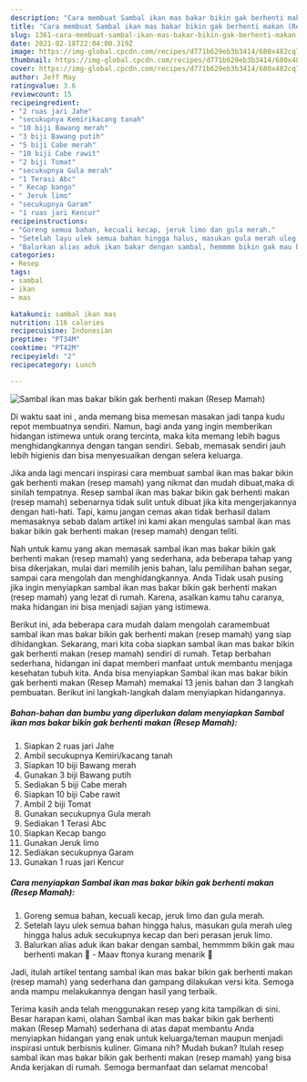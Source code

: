 ```yaml
---
description: "Cara membuat Sambal ikan mas bakar bikin gak berhenti makan (Resep Mamah) yang lezat dan Mudah Dibuat"
title: "Cara membuat Sambal ikan mas bakar bikin gak berhenti makan (Resep Mamah) yang lezat dan Mudah Dibuat"
slug: 1361-cara-membuat-sambal-ikan-mas-bakar-bikin-gak-berhenti-makan-resep-mamah-yang-lezat-dan-mudah-dibuat
date: 2021-02-18T22:04:00.319Z
image: https://img-global.cpcdn.com/recipes/d771b629eb3b3414/680x482cq70/sambal-ikan-mas-bakar-bikin-gak-berhenti-makan-resep-mamah-foto-resep-utama.jpg
thumbnail: https://img-global.cpcdn.com/recipes/d771b629eb3b3414/680x482cq70/sambal-ikan-mas-bakar-bikin-gak-berhenti-makan-resep-mamah-foto-resep-utama.jpg
cover: https://img-global.cpcdn.com/recipes/d771b629eb3b3414/680x482cq70/sambal-ikan-mas-bakar-bikin-gak-berhenti-makan-resep-mamah-foto-resep-utama.jpg
author: Jeff May
ratingvalue: 3.6
reviewcount: 15
recipeingredient:
- "2 ruas jari Jahe"
- "secukupnya Kemirikacang tanah"
- "10 biji Bawang merah"
- "3 biji Bawang putih"
- "5 biji Cabe merah"
- "10 biji Cabe rawit"
- "2 biji Tomat"
- "secukupnya Gula merah"
- "1 Terasi Abc"
- " Kecap bango"
- " Jeruk limo"
- "secukupnya Garam"
- "1 ruas jari Kencur"
recipeinstructions:
- "Goreng semua bahan, kecuali kecap, jeruk limo dan gula merah."
- "Setelah layu ulek semua bahan hingga halus, masukan gula merah uleg hingga halus aduk secukupnya kecap dan beri perasan jeruk limo."
- "Balurkan alias aduk ikan bakar dengan sambal, hemmmm bikin gak mau berhenti makan 🤤 Maav ftonya kurang menarik 🤭"
categories:
- Resep
tags:
- sambal
- ikan
- mas

katakunci: sambal ikan mas 
nutrition: 116 calories
recipecuisine: Indonesian
preptime: "PT34M"
cooktime: "PT42M"
recipeyield: "2"
recipecategory: Lunch

---
```



![Sambal ikan mas bakar bikin gak berhenti makan (Resep Mamah)](https://img-global.cpcdn.com/recipes/d771b629eb3b3414/680x482cq70/sambal-ikan-mas-bakar-bikin-gak-berhenti-makan-resep-mamah-foto-resep-utama.jpg)

Di waktu  saat ini , anda memang bisa memesan masakan jadi tanpa kudu repot membuatnya sendiri. Namun, bagi anda yang ingin memberikan hidangan istimewa untuk orang tercinta, maka kita memang lebih bagus menghidangkannya dengan tangan sendiri. Sebab, memasak sendiri jauh lebih higienis dan bisa menyesuaikan dengan selera keluarga.

Jika anda lagi mencari inspirasi cara membuat sambal ikan mas bakar bikin gak berhenti makan (resep mamah) yang nikmat dan mudah dibuat,maka di sinilah tempatnya. Resep sambal ikan mas bakar bikin gak berhenti makan (resep mamah)  sebenarnya tidak sulit untuk dibuat jika kita mengerjakannya dengan hati-hati. Tapi, kamu jangan cemas akan tidak berhasil dalam memasaknya 
sebab dalam artikel ini kami akan mengulas sambal ikan mas bakar bikin gak berhenti makan (resep mamah) dengan teliti.  



Nah untuk kamu yang akan memasak sambal ikan mas bakar bikin gak berhenti makan (resep mamah) yang sederhana, ada beberapa tahap yang bisa dikerjakan, mulai dari memilih jenis bahan, lalu pemilihan bahan segar, sampai cara mengolah dan menghidangkannya. Anda Tidak usah pusing jika ingin menyiapkan sambal ikan mas bakar bikin gak berhenti makan (resep mamah) yang lezat di rumah. Karena, asalkan kamu  tahu caranya, maka hidangan ini bisa menjadi sajian yang istimewa.

Berikut ini, ada beberapa cara mudah dalam mengolah caramembuat sambal ikan mas bakar bikin gak berhenti makan (resep mamah) yang siap dihidangkan. Sekarang, mari kita coba siapkan sambal ikan mas bakar bikin gak berhenti makan (resep mamah) sendiri di rumah. Tetap berbahan sederhana, hidangan ini dapat memberi manfaat untuk membantu menjaga kesehatan tubuh kita. Anda bisa menyiapkan Sambal ikan mas bakar bikin gak berhenti makan (Resep Mamah) memakai 13 jenis bahan dan 3 langkah pembuatan. Berikut ini langkah-langkah dalam menyiapkan hidangannya.

<!--inarticleads1-->

##### Bahan-bahan dan bumbu yang diperlukan dalam menyiapkan Sambal ikan mas bakar bikin gak berhenti makan (Resep Mamah):

1. Siapkan 2 ruas jari Jahe
1. Ambil secukupnya Kemiri/kacang tanah
1. Siapkan 10 biji Bawang merah
1. Gunakan 3 biji Bawang putih
1. Sediakan 5 biji Cabe merah
1. Siapkan 10 biji Cabe rawit
1. Ambil 2 biji Tomat
1. Gunakan secukupnya Gula merah
1. Sediakan 1 Terasi Abc
1. Siapkan  Kecap bango
1. Gunakan  Jeruk limo
1. Sediakan secukupnya Garam
1. Gunakan 1 ruas jari Kencur




<!--inarticleads2-->

##### Cara menyiapkan Sambal ikan mas bakar bikin gak berhenti makan (Resep Mamah):

1. Goreng semua bahan, kecuali kecap, jeruk limo dan gula merah.
1. Setelah layu ulek semua bahan hingga halus, masukan gula merah uleg hingga halus aduk secukupnya kecap dan beri perasan jeruk limo.
1. Balurkan alias aduk ikan bakar dengan sambal, hemmmm bikin gak mau berhenti makan 🤤 - Maav ftonya kurang menarik 🤭




Jadi, itulah artikel tentang  sambal ikan mas bakar bikin gak berhenti makan (resep mamah)  yang sederhana dan gampang dilakukan versi kita. Semoga anda mampu melakukannya dengan hasil yang terbaik. 

Terima kasih anda telah menggunakan resep yang kita tampilkan di sini. Besar harapan kami, olahan  Sambal ikan mas bakar bikin gak berhenti makan (Resep Mamah) sederhana di atas dapat membantu Anda menyiapkan hidangan yang enak untuk keluarga/teman maupun menjadi inspirasi untuk berbisnis kuliner. Gimana nih? Mudah bukan? Itulah resep sambal ikan mas bakar bikin gak berhenti makan (resep mamah) yang bisa Anda kerjakan di rumah. Semoga bermanfaat dan selamat mencoba!

